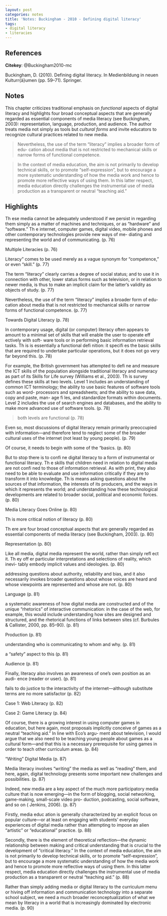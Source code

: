 ```yaml
---
layout: post
categories: notes
title: 'Notes: Buckingham - 2010 - Defining digital literacy'
tags:
- digital literacy
- literacies
---
```


## References

**Citekey**: @Buckingham2010-mc

Buckingham, D. (2010). Defining digital literacy. In Medienbildung in neuen Kulturr{ä}umen (pp. 59–71). Springer.

## Notes

This chapter criticizes traditional emphasis on *functional* aspects of digital literacy and highlights four broad conceptual aspects that are generally regarded as essential components of media literacy (see Buckingham, 2003): representation, language, production, and audience. The author treats media not simply as tools but *cultural forms* and invite educators to recognize cultural practices related to new media.

> Nevertheless, the use of the term “literacy” implies a broader form of edu- cation about media that is not restricted to mechanical skills or narrow forms of functional competence.

> In the context of media education, the aim is not primarily to develop technical skills, or to promote “self-expression”, but to encourage a more systematic understanding of how the media work and hence to promote more reflective ways of using them. In this latter respect, media education directly challenges the instrumental use of media production as a transparent or neutral “teaching aid.”

## Highlights

Th ese media cannot be adequately understood if we persist in regarding them simply as a matter of machines and techniques, or as “hardware” and “software.” Th e internet, computer games, digital video, mobile phones and other contemporary technologies provide new ways of me- diating and representing the world and of communicating. (p. 76)

Multiple Literacies (p. 76)

Literacy” comes to be used merely as a vague synonym for “competence,” or even “skill.” (p. 77)

The term “literacy” clearly carries a degree of social status; and to use it in connection with other, lower status forms such as television, or in relation to newer media, is thus to make an implicit claim for the latter’s validity as objects of study. (p. 77)

Nevertheless, the use of the term “literacy” implies a broader form of edu- cation about media that is not restricted to mechanical skills or narrow forms of functional competence. (p. 77)

Towards Digital Literacy (p. 78)

In contemporary usage, digital (or computer) literacy often appears to amount to a minimal set of skills that will enable the user to operate eff ectively with soft- ware tools or in performing basic information retrieval tasks. Th is is essentially a functional defi nition: it specifi es the basic skills that are required to undertake particular operations, but it does not go very far beyond this. (p. 78)

For example, the British government has attempted to defi ne and measure the ICT skills of the population alongside traditional literacy and numeracy as part of its Skills for Life survey (Williams et al., 2003). Th is survey defines these skills at two levels. Level 1 includes an understanding of common ICT terminology; the ability to use basic features of software tools such as word- processors and spreadsheets; and the ability to save data, copy and paste, man- age fi les, and standardize formats within documents. Level 2 includes the use of search engines and databases, and the ability to make more advanced use of software tools. (p. 78)

> both levels are functional (p. 78)

Even so, most discussions of digital literacy remain primarily preoccupied with information—and therefore tend to neglect some of the broader cultural uses of the internet (not least by young people). (p. 79)

Of course, it needs to begin with some of the “basics. (p. 80)

But to stop there is to confi ne digital literacy to a form of instrumental or functional literacy. Th e skills that children need in relation to digital media are not confi ned to those of information retrieval. As with print, they also need to be able to evaluate and use information critically if they are to transform it into knowledge. Th is means asking questions about the sources of that information, the interests of its producers, and the ways in which it represents the world; and understanding how these technological developments are related to broader social, political and economic forces. (p. 80)

Media Literacy Goes Online (p. 80)

Th is more critical notion of literacy (p. 80)

Th ere are four broad conceptual aspects that are generally regarded as essential components of media literacy (see Buckingham, 2003). (p. 80)

Representation (p. 80)

Like all media, digital media represent the world, rather than simply refl ect it. Th ey off er particular interpretations and selections of reality, which inevi- tably embody implicit values and ideologies. (p. 80)

addressing questions about authority, reliability and bias, and it also necessarily invokes broader questions about whose voices are heard and whose viewpoints are represented and whose are not. (p. 80)

Language (p. 81)

a systematic awareness of how digital media are constructed and of the unique “rhetorics” of interactive communication: in the case of the web, for example, this would include understanding how sites are designed and structured, and the rhetorical functions of links between sites (cf. Burbules & Callister, 2000, pp. 85–90). (p. 81)

Production (p. 81)

understanding who is communicating to whom and why. (p. 81)

a “safety” aspect to this (p. 81)

Audience (p. 81)

Finally, literacy also involves an awareness of one’s own position as an audi- ence (reader or user). (p. 81)

fails to do justice to the interactivity of the internet—although substitute terms are no more satisfactor (p. 82)

Case 1: Web Literacy (p. 82)

Case 2: Game Literacy (p. 84)

Of course, there is a growing interest in using computer games in education, but here again, most proposals implicitly conceive of games as a neutral “teaching aid.” In line with Eco’s argu- ment about television, I would argue that we also need to be teaching young people about games as a cultural form—and that this is a necessary prerequisite for using games in order to teach other curriculum areas. (p. 84)

“Writing” Digital Media (p. 87)

Media literacy involves “writing” the media as well as “reading” them, and here, again, digital technology presents some important new challenges and possibilities. (p. 87)

Indeed, new media are a key aspect of the much more participatory media culture that is now emerging—in the form of blogging, social networking, game-making, small-scale video pro- duction, podcasting, social software, and so on ( Jenkins, 2006). (p. 87)

Firstly, media educ ation is generally characterized by an explicit focus on popular culture—or at least on engaging with students’ everyday experiences of digital media rather than attempting to impose an alien “artistic” or “educational” practice. (p. 88)

Secondly, there is the element of theoretical reflection—the dynamic relationship between making and critical understanding that is crucial to the development of “critical literacy.” In the context of media education, the aim is not primarily to develop technical skills, or to promote “self-expression”, but to encourage a more systematic understanding of how the media work and hence to promote more reflective ways of using them. In this latter respect, media education directly challenges the instrumental use of media production as a transparent or neutral “teaching aid.” (p. 88)

Rather than simply adding media or digital literacy to the curriculum menu or hiving off information and communication technology into a separate school subject, we need a much broader reconceptualization of what we mean by literacy in a world that is increasingly dominated by electronic media. (p. 90)
